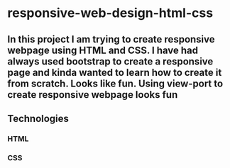 # responsive-web-design-html-css
## In this project I am trying to create responsive webpage using HTML and CSS. I have had always used bootstrap to create a responsive page and kinda wanted to learn how to create it from scratch. Looks like fun. Using view-port to create responsive webpage looks fun

## Technologies
### HTML
### CSS
